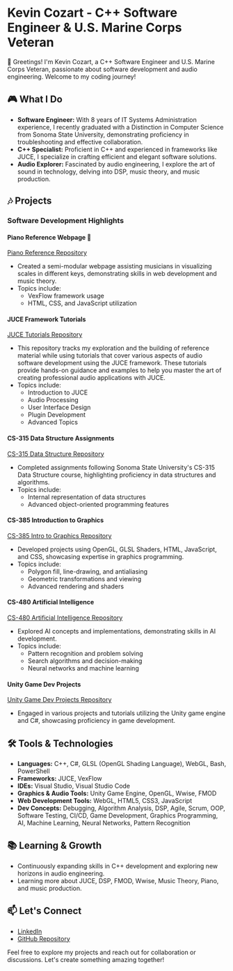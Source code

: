 # Kevin Cozart - C++ Software Engineer & U.S. Marine Corps Veteran 

👋 Greetings! I'm Kevin Cozart, a C++ Software Engineer and U.S. Marine Corps Veteran, passionate about software development and audio engineering. Welcome to my coding journey!

## 🎮 What I Do

- **Software Engineer:** With 8 years of IT Systems Administration experience, I recently graduated with a Distinction in Computer Science from Sonoma State University, demonstrating proficiency in troubleshooting and effective collaboration.
- **C++ Specialist:** Proficient in C++ and experienced in frameworks like JUCE, I specialize in crafting efficient and elegant software solutions.
- **Audio Explorer:** Fascinated by audio engineering, I explore the art of sound in technology, delving into DSP, music theory, and music production.

## 🎶 Projects

### Software Development Highlights

#### Piano Reference Webpage 🎹
[Piano Reference Repository](https://github.com/CozartKevin/Piano_Reference_Webpage-Scales)
- Created a semi-modular webpage assisting musicians in visualizing scales in different keys, demonstrating skills in web development and music theory.
- Topics include:
  - VexFlow framework usage
  - HTML, CSS, and JavaScript utilization

#### JUCE Framework Tutorials
[JUCE Tutorials Repository](https://github.com/CozartKevin/JUCE-Tutorials)
- This repository tracks my exploration and the building of reference material while using tutorials that cover various aspects of audio software development using the JUCE framework. These tutorials provide hands-on guidance and examples to help you master the art of creating professional audio applications with JUCE.
- Topics include:
  - Introduction to JUCE
  - Audio Processing
  - User Interface Design
  - Plugin Development
  - Advanced Topics

#### CS-315 Data Structure Assignments
[CS-315 Data Structure Repository](https://github.com/CozartKevin/CS-315_Data_Structures_SSU)
- Completed assignments following Sonoma State University's CS-315 Data Structure course, highlighting proficiency in data structures and algorithms.
- Topics include:
  - Internal representation of data structures
  - Advanced object-oriented programming features

#### CS-385 Introduction to Graphics
[CS-385 Intro to Graphics Repository](https://github.com/CozartKevin/CS385-Intro_To_Graphics_SSU)
- Developed projects using OpenGL, GLSL Shaders, HTML, JavaScript, and CSS, showcasing expertise in graphics programming.
- Topics include:
  - Polygon fill, line-drawing, and antialiasing
  - Geometric transformations and viewing
  - Advanced rendering and shaders

#### CS-480 Artificial Intelligence
[CS-480 Artificial Intelligence Repository](https://github.com/CozartKevin/CS-480_Artificial_Intelligence_SSU)
- Explored AI concepts and implementations, demonstrating skills in AI development.
- Topics include:
  - Pattern recognition and problem solving
  - Search algorithms and decision-making
  - Neural networks and machine learning

#### Unity Game Dev Projects
[Unity Game Dev Projects Repository](https://github.com/CozartKevin/Unity_Game_Dev_Projects)
- Engaged in various projects and tutorials utilizing the Unity game engine and C#, showcasing proficiency in game development.

## 🛠️ Tools & Technologies

- **Languages:** C++, C#, GLSL (OpenGL Shading Language), WebGL, Bash, PowerShell
- **Frameworks:** JUCE, VexFlow
- **IDEs:** Visual Studio, Visual Studio Code
- **Graphics & Audio Tools:** Unity Game Engine, OpenGL, Wwise, FMOD
- **Web Development Tools:** WebGL, HTML5, CSS3, JavaScript
- **Dev Concepts:** Debugging, Algorithm Analysis, DSP, Agile, Scrum, OOP, Software Testing, CI/CD, Game Development, Graphics Programming, AI, Machine Learning, Neural Networks, Pattern Recognition

## 📚 Learning & Growth

- Continuously expanding skills in C++ development and exploring new horizons in audio engineering.
- Learning more about JUCE, DSP, FMOD, Wwise, Music Theory, Piano, and music production.

## 📫 Let's Connect

- [LinkedIn](https://www.linkedin.com/in/CozartKevin)
- [GitHub Repository](https://github.com/CozartKevin?tab=repositories)

Feel free to explore my projects and reach out for collaboration or discussions. Let's create something amazing together!
